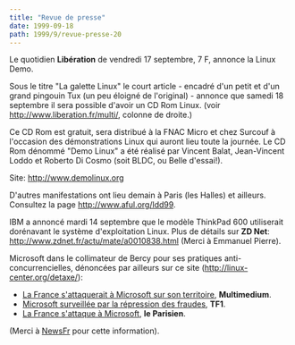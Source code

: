 ```yaml
---
title: "Revue de presse"
date: 1999-09-18
path: 1999/9/revue-presse-20
---
```


<P>Le quotidien <B>Libération</B> de vendredi 17 septembre, 7 F, annonce la
Linux Demo.</P>

<P>Sous le titre "La galette Linux" le court article - encadré d'un petit
et d'un grand pingouin Tux (un peu éloigné de l'original) - annonce que
samedi 18 septembre il sera possible d'avoir un CD Rom Linux.
(voir <A HREF="http://www.liberation.fr/multi/">http://www.liberation.fr/multi/</A>, colonne de droite.)</P>

<P>Ce CD Rom est gratuit, sera distribué à la FNAC Micro et chez Surcouf à
l'occasion des démonstrations Linux qui auront lieu toute la journée.
Le CD Rom dénommé "Demo Linux" a été réalisé par Vincent Balat,
Jean-Vincent Loddo et Roberto Di Cosmo (soit BLDC, ou Belle d'essai!).</P>

<P>Site: <A HREF="http://www.demolinux.org">http://www.demolinux.org</A></P>

<P>D'autres manifestations ont lieu demain à Paris (les Halles) et
ailleurs. Consultez la page <A HREF="http://www.aful.org/ldd99">http://www.aful.org/ldd99</A>.</P>

<P>IBM a annoncé mardi 14 septembre que le modèle ThinkPad 600
utiliserait dorénavant le système d'exploitation Linux.  Plus de détails
sur <B>ZD Net</B>: <A HREF="http://www.zdnet.fr/actu/mate/a0010838.html">http://www.zdnet.fr/actu/mate/a0010838.html</A>
(Merci à Emmanuel Pierre).</P>

<P>Microsoft dans le collimateur de Bercy pour ses pratiques
anti-concurrencielles, dénoncées par ailleurs sur ce site (<A HREF="http://linux-center.org/detaxe/">http://linux-center.org/detaxe/</A>):</P>

<UL>

<LI><A HREF="http://www.mmedium.com/cgi-bin/nouvelles.cgi?Id=2622"> La France s'attaquerait à Microsoft sur son territoire</A>, <B>Multimedium</B>.
<LI><A HREF="http://infos.tf1.fr/actu/infos/aujourdhui/economie/microsoft.htm">Microsoft surveillée par la répression des fraudes</A>, <B>TF1</B>.
<LI><A HREF="http://www.leparisien.fr/jdj/Fri/DIV/870665.htm">La France
s'attaque à Microsoft</A>, <B>le Parisien</B>.
</UL>

<P>(Merci à <A HREF="http://newsfr.com/">NewsFr</A> pour cette information).</P>


